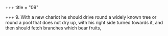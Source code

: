 +++
title = "09"

+++
9. With a new chariot he should drive round a widely known tree or round a pool that does not dry up, with his right side turned towards it, and then should fetch branches which bear fruits,
